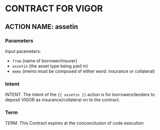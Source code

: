 # CONTRACT FOR VIGOR 

## ACTION NAME: assetin

### Parameters
Input parameters:

* `from`      (name of borrower/insurer)
* `assetin`   (the asset type being paid in)
* `memo`      (memo must be composed of either word: insurance or collateral)

### Intent
INTENT. The intent of the `{{ assetin }}` action is for borrowers/lenders to deposit VIGOR
as insurance/collateral on to the contract.




### Term
TERM. This Contract expires at the conconclusion of code execution

